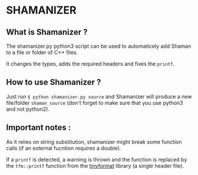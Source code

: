 # SHAMANIZER

## What is Shamanizer ?

The shamanizer.py python3 script can be used to automaticely add Shaman to a file or folder of C++ files.

It changes the types, adds the required headers and fixes the `printf`.

## How to use Shamanizer ?

Just run `$ python shamanizer.py source` and Shamanizer will produce a new file/folder `shaman_source` (don't forget to make sure that you use python3 and not python2).

## Important notes :

As it relies on string substitution, shamanizer might break some function calls (if an external fucntion requires a double).

If a `printf` is detected, a warning is thrown and the function is replaced by the `tfm::printf` function from the [tinyformat](https://github.com/c42f/tinyformat) library (a single header file).

